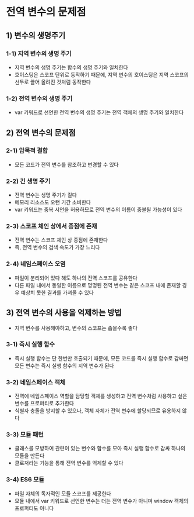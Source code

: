# 전역 변수의 문제점

## 1) 변수의 생명주기

### 1-1) 지역 변수의 생명 주기

-   지역 변수의 생명 주기는 함수의 생명 주기와 일치한다
-   호이스팅은 스코프 단위로 동작하기 때문에, 지역 변수의 호이스팅은 지역 스코프의 선두로 끌어 올려진 것처럼 동작한다

### 1-2) 전역 변수의 생명 주기

-   var 키워드로 선언한 전역 변수의 생명 주기는 전역 객체의 생명 주기와 일치한다

## 2) 전역 변수의 문제점

### 2-1) 암묵적 결합

-   모든 코드가 전역 변수를 참조하고 변경할 수 있다

### 2-2) 긴 생명 주기

-   전역 변수는 생명 주기가 길다
-   메모리 리소스도 오랜 기간 소비한다
-   var 키워드는 중복 서언을 허용하므로 전역 변수의 이름이 중볼될 가능성이 있다

### 2-3) 스코프 체인 상에서 종점에 존재

-   전역 변수는 스코프 체인 상 종점에 존재한다
-   즉, 전역 변수의 검색 속도가 가장 느리다

### 2-4) 네임스페이스 오염

-   파일이 분리되어 있다 해도 하나의 전역 스코프를 공유한다
-   다른 파일 내에서 동일한 이름으로 명명된 전역 변수는 같은 스코프 내에 존재할 경우 예상치 못한 결과를 가져올 수 있다

## 3) 전역 변수의 사용을 억제하는 방법

-   지역 변수를 사용해야하고, 변수의 스코프는 좁을수록 좋다

### 3-1) 즉시 실행 함수

-   즉시 실행 함수는 단 한번만 호출되기 때문에, 모든 코드를 즉시 실행 함수로 감싸면 모든 변수는 즉시 실행 함수의 지역 변수가 된다

### 3-2) 네임스페이스 객체

-   전역에 네임스페이스 역할을 담당할 객체를 생성하고 전역 변수처럼 사용하고 싶은 변수를 프로퍼티로 추가한다
-   식별자 충돌을 방지할 수 있으나, 객체 자체가 전역 변수에 할당되므로 유용하지 않다

### 3-3) 모듈 패턴

-   클래스를 모방하여 관련이 있는 변수와 함수를 모아 즉시 실행 함수로 감싸 하나의 모듈을 만든다
-   클로저라는 기능을 통해 전역 변수를 억제할 수 있다

### 3-4) ES6 모듈

-   파일 자체의 독자적인 모듈 스코프를 제공한다
-   모듈 내에서 var 키워드로 선언한 변수는 더는 전역 변수가 아니며 window 객체의 프로퍼티도 아니다
